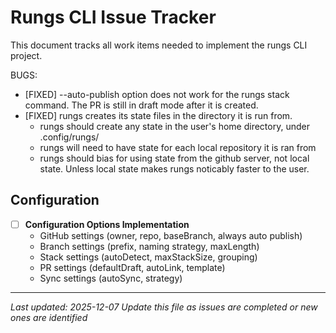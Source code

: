 # Rungs CLI Issue Tracker

This document tracks all work items needed to implement the rungs CLI project.

BUGS:
- [FIXED] --auto-publish option does not work for the rungs stack command. The PR is still in draft mode after it is created.
- [FIXED] rungs creates its state files in the directory it is run from.
  - rungs should create any state in the user's home directory, under .config/rungs/<state>
  - rungs will need to have state for each local repository it is ran from
  - rungs should bias for using state from the github server, not local state. Unless local state makes rungs noticably faster to the user. 

## Configuration

- [ ] **Configuration Options Implementation**
  - GitHub settings (owner, repo, baseBranch, always auto publish)
  - Branch settings (prefix, naming strategy, maxLength)
  - Stack settings (autoDetect, maxStackSize, grouping)
  - PR settings (defaultDraft, autoLink, template)
  - Sync settings (autoSync, strategy)

---

*Last updated: 2025-12-07*
*Update this file as issues are completed or new ones are identified*
